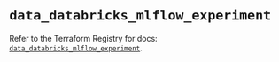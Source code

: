 # `data_databricks_mlflow_experiment`

Refer to the Terraform Registry for docs: [`data_databricks_mlflow_experiment`](https://registry.terraform.io/providers/databricks/databricks/1.50.0/docs/data-sources/mlflow_experiment).
